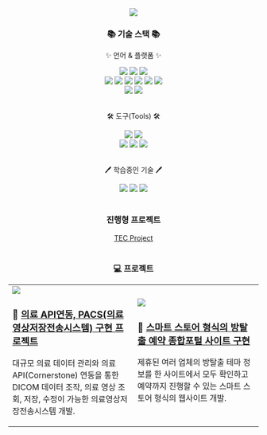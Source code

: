 
<div align="center">
  	<img src="https://capsule-render.vercel.app/api?section=header&type=rounded&color=auto&height=200&text=kwanghunk%20github&animation=twinkling">
</div>
<div align="center">
  	<h3>📚 기술 스택 📚</h3>
 	<p>✨ 언어 & 플랫폼 ✨</p>
</div>
<div align="center">
	<img src="https://img.shields.io/badge/Java-007396?style=flat&logo=openjdk&logoColor=white" />
	<img src="https://img.shields.io/badge/spring boot-6DB33F?style=flat&logo=springboot&logoColor=white" />
	<img src="https://img.shields.io/badge/node.js-339933?style=flat&logo=node.js&logoColor=white" />
 	<br>
	<img src="https://img.shields.io/badge/React-20232A?style=flat&logo=react&logoColor=61DAFB" />
	<img src="https://img.shields.io/badge/HTML5-E34F26?style=flat&logo=HTML5&logoColor=white" />
	<img src="https://img.shields.io/badge/CSS3-1572B6?style=flat&logo=CSS3&logoColor=white" />
	<img src="https://img.shields.io/badge/JavaScript-F7DF1E?style=flat&logo=JavaScript&logoColor=white" />
	<img src="https://img.shields.io/badge/jQuery-0769AD?style=flat&logo=jQuery&logoColor=white" />
	<img src="https://img.shields.io/badge/Bootstrap-7952B3?style=flat&logo=Bootstrap&logoColor=white" />
  	<br>
	<img src="https://img.shields.io/badge/Oracle%20SQL-F80000?style=flat&logo=Oracle&logoColor=white" />
	<img src="https://img.shields.io/badge/MySQL-4479A1?style=flat&logo=MySQL&logoColor=white" />
	<br>
</div>
<br>
<div align="center">
  	<p>🛠 도구(Tools) 🛠</p>
</div>
<div align="center">
  	<img src="https://img.shields.io/badge/Eclipse%20IDE-2C2255?style=flat&logo=EclipseIDE&logoColor=white" />
	<img src="https://img.shields.io/badge/Visual%20Studio%20Code-007ACC?style=flat&logo=VisualStudioCode&logoColor=white" />
 	<br>
	<img src="https://img.shields.io/badge/Tomcat-F8DC75?style=flat&logo=ApacheTomcat&logoColor=white" />
	<img src="https://img.shields.io/badge/AWS-232F3E?style=flat&logo=AmazonAWS&logoColor=white" />
	<img src="https://img.shields.io/badge/GitHub-181717?style=flat&logo=GitHub&logoColor=white" />
</div>
<br>
<div align="center">
	<p>🖊️ 학습중인 기술 🖊️</p>
</div>
<div align="center">
	<img src="https://img.shields.io/badge/Python-3776AB?style=flat&logo=python&logoColor=white" />
	<img src="https://img.shields.io/badge/TypeScript-007ACC?style=flat&logo=typescript&logoColor=white" />
	<img src="https://img.shields.io/badge/Next.js-000?logo=nextdotjs&logoColor=fff&style=flat" />
</div>
<br>
<div align="center">
	<h3>진행형 프로젝트</h3>
	<a href="https://github.com/kwanghunk/Third-WEB-Project">TEC Project</a>
</div>
<br>
<div align="center">
	<h3>💻 프로젝트</h3>
</div>
<div align="center">
	<table>
  <tr>
    <td width="30%">
     <a href="https://github.com/kwanghunk/PACS-WEB-Project"> <img src="https://github.com/user-attachments/assets/4f31afba-d3a5-4964-b88d-6e9cf5cedca2"></a>
      <h3>📸 <a href="https://github.com/kwanghunk/PACS-WEB-Project">의료 API연동, PACS(의료영상저장전송시스템) 구현 프로젝트</a></h3>
      <p>대규모 의료 데이터 관리와 의료 API(Cornerstone) 연동을 통한 DICOM 데이터 조작, 의료 영상 조회, 저장, 수정이 가능한 의료영상저장전송시스템 개발.</p>
    </td>
    <td width="30%">
     <a href="https://github.com/kwanghunk/ECR-WEB-Project"> <img src="https://github.com/user-attachments/assets/06a4c399-3a5b-4a43-a844-5b9949aecb0b"></a>
      <h3>🧩 <a href="https://github.com/kwanghunk/ECR-WEB-Project">스마트 스토어 형식의 방탈출 예약 종합포털 사이트 구현</a></h3>
      <p> 제휴된 여러 업체의 방탈출 테마 정보를 한 사이트에서 모두 확인하고 예약까지 진행할 수 있는 스마트 스토어 형식의 웹사이트 개발.</p>
    </td>
  </tr>
</table>
</div>
